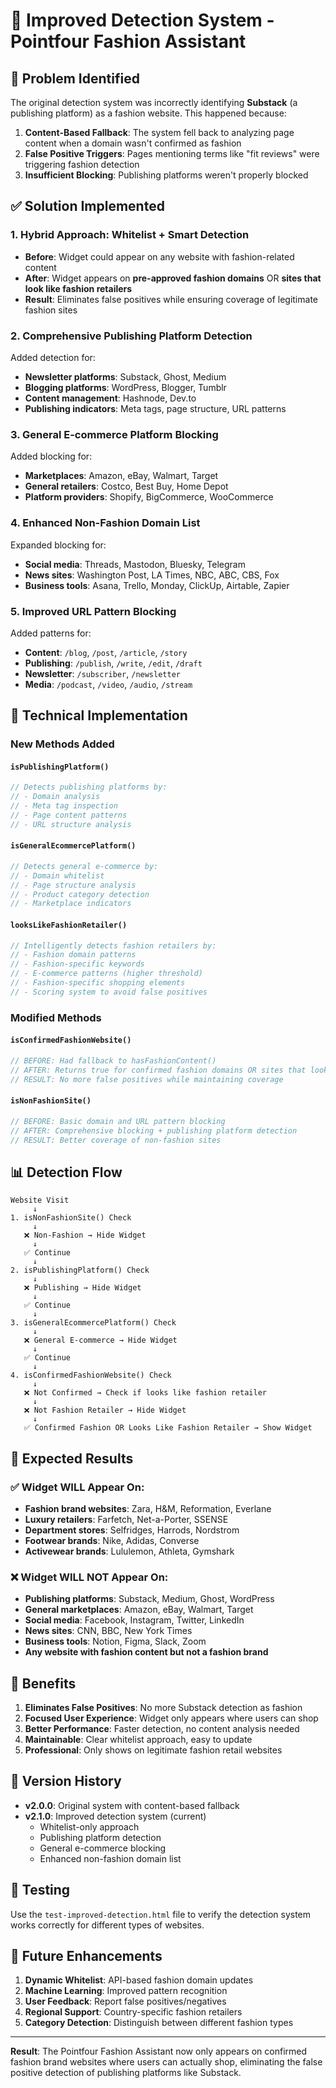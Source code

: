 # 🎯 Improved Detection System - Pointfour Fashion Assistant

## 🚨 Problem Identified

The original detection system was incorrectly identifying **Substack** (a publishing platform) as a fashion website. This happened because:

1. **Content-Based Fallback**: The system fell back to analyzing page content when a domain wasn't confirmed as fashion
2. **False Positive Triggers**: Pages mentioning terms like "fit reviews" were triggering fashion detection
3. **Insufficient Blocking**: Publishing platforms weren't properly blocked

## ✅ Solution Implemented

### 1. **Hybrid Approach: Whitelist + Smart Detection**
- **Before**: Widget could appear on any website with fashion-related content
- **After**: Widget appears on **pre-approved fashion domains** OR **sites that look like fashion retailers**
- **Result**: Eliminates false positives while ensuring coverage of legitimate fashion sites

### 2. **Comprehensive Publishing Platform Detection**
Added detection for:
- **Newsletter platforms**: Substack, Ghost, Medium
- **Blogging platforms**: WordPress, Blogger, Tumblr
- **Content management**: Hashnode, Dev.to
- **Publishing indicators**: Meta tags, page structure, URL patterns

### 3. **General E-commerce Platform Blocking**
Added blocking for:
- **Marketplaces**: Amazon, eBay, Walmart, Target
- **General retailers**: Costco, Best Buy, Home Depot
- **Platform providers**: Shopify, BigCommerce, WooCommerce

### 4. **Enhanced Non-Fashion Domain List**
Expanded blocking for:
- **Social media**: Threads, Mastodon, Bluesky, Telegram
- **News sites**: Washington Post, LA Times, NBC, ABC, CBS, Fox
- **Business tools**: Asana, Trello, Monday, ClickUp, Airtable, Zapier

### 5. **Improved URL Pattern Blocking**
Added patterns for:
- **Content**: `/blog`, `/post`, `/article`, `/story`
- **Publishing**: `/publish`, `/write`, `/edit`, `/draft`
- **Newsletter**: `/subscriber`, `/newsletter`
- **Media**: `/podcast`, `/video`, `/audio`, `/stream`

## 🔧 Technical Implementation

### New Methods Added

#### `isPublishingPlatform()`
```javascript
// Detects publishing platforms by:
// - Domain analysis
// - Meta tag inspection
// - Page content patterns
// - URL structure analysis
```

#### `isGeneralEcommercePlatform()`
```javascript
// Detects general e-commerce by:
// - Domain whitelist
// - Page structure analysis
// - Product category detection
// - Marketplace indicators
```

#### `looksLikeFashionRetailer()`
```javascript
// Intelligently detects fashion retailers by:
// - Fashion domain patterns
// - Fashion-specific keywords
// - E-commerce patterns (higher threshold)
// - Fashion-specific shopping elements
// - Scoring system to avoid false positives
```

### Modified Methods

#### `isConfirmedFashionWebsite()`
```javascript
// BEFORE: Had fallback to hasFashionContent()
// AFTER: Returns true for confirmed fashion domains OR sites that look like fashion retailers
// RESULT: No more false positives while maintaining coverage
```

#### `isNonFashionSite()`
```javascript
// BEFORE: Basic domain and URL pattern blocking
// AFTER: Comprehensive blocking + publishing platform detection
// RESULT: Better coverage of non-fashion sites
```

## 📊 Detection Flow

```
Website Visit
     ↓
1. isNonFashionSite() Check
     ↓
   ❌ Non-Fashion → Hide Widget
     ↓
   ✅ Continue
     ↓
2. isPublishingPlatform() Check
     ↓
   ❌ Publishing → Hide Widget
     ↓
   ✅ Continue
     ↓
3. isGeneralEcommercePlatform() Check
     ↓
   ❌ General E-commerce → Hide Widget
     ↓
   ✅ Continue
     ↓
4. isConfirmedFashionWebsite() Check
     ↓
   ❌ Not Confirmed → Check if looks like fashion retailer
     ↓
   ❌ Not Fashion Retailer → Hide Widget
     ↓
   ✅ Confirmed Fashion OR Looks Like Fashion Retailer → Show Widget
```

## 🎯 Expected Results

### ✅ **Widget WILL Appear On:**
- **Fashion brand websites**: Zara, H&M, Reformation, Everlane
- **Luxury retailers**: Farfetch, Net-a-Porter, SSENSE
- **Department stores**: Selfridges, Harrods, Nordstrom
- **Footwear brands**: Nike, Adidas, Converse
- **Activewear brands**: Lululemon, Athleta, Gymshark

### ❌ **Widget WILL NOT Appear On:**
- **Publishing platforms**: Substack, Medium, Ghost, WordPress
- **General marketplaces**: Amazon, eBay, Walmart, Target
- **Social media**: Facebook, Instagram, Twitter, LinkedIn
- **News sites**: CNN, BBC, New York Times
- **Business tools**: Notion, Figma, Slack, Zoom
- **Any website with fashion content but not a fashion brand**

## 🚀 Benefits

1. **Eliminates False Positives**: No more Substack detection as fashion
2. **Focused User Experience**: Widget only appears where users can shop
3. **Better Performance**: Faster detection, no content analysis needed
4. **Maintainable**: Clear whitelist approach, easy to update
5. **Professional**: Only shows on legitimate fashion retail websites

## 🔄 Version History

- **v2.0.0**: Original system with content-based fallback
- **v2.1.0**: Improved detection system (current)
  - Whitelist-only approach
  - Publishing platform detection
  - General e-commerce blocking
  - Enhanced non-fashion domain list

## 📝 Testing

Use the `test-improved-detection.html` file to verify the detection system works correctly for different types of websites.

## 🔮 Future Enhancements

1. **Dynamic Whitelist**: API-based fashion domain updates
2. **Machine Learning**: Improved pattern recognition
3. **User Feedback**: Report false positives/negatives
4. **Regional Support**: Country-specific fashion retailers
5. **Category Detection**: Distinguish between different fashion types

---

**Result**: The Pointfour Fashion Assistant now only appears on confirmed fashion brand websites where users can actually shop, eliminating the false positive detection of publishing platforms like Substack.
